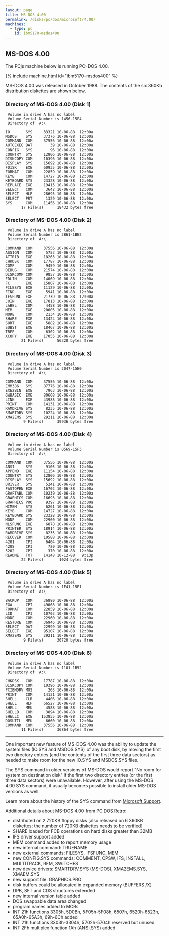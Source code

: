 ```yaml
---
layout: page
title: MS-DOS 4.00
permalink: /disks/pc/dos/microsoft/4.00/
machines:
  - type: pc
    id: ibm5170-msdos400
---
```


MS-DOS 4.00
---

The PCjs machine below is running PC-DOS 4.00.

{% include machine.html id="ibm5170-msdos400" %}

MS-DOS 4.00 was released in October 1988.  The contents of the six 360Kb distribution diskettes are shown below.

### Directory of MS-DOS 4.00 (Disk 1)

	 Volume in drive A has no label
	 Volume Serial Number is 1456-15F4
	 Directory of  A:\
	
	IO       SYS     33321 10-06-88  12:00a
	MSDOS    SYS     37376 10-06-88  12:00a
	COMMAND  COM     37556 10-06-88  12:00a
	AUTOEXEC BAT        39 10-06-88  12:00a
	CONFIG   SYS        96 10-06-88  12:00a
	COUNTRY  SYS     12806 10-06-88  12:00a
	DISKCOPY COM     10396 10-06-88  12:00a
	DISPLAY  SYS     15692 10-06-88  12:00a
	FDISK    EXE     60935 10-06-88  12:00a
	FORMAT   COM     22859 10-06-88  12:00a
	KEYB     COM     14727 10-06-88  12:00a
	KEYBOARD SYS     23328 10-06-88  12:00a
	REPLACE  EXE     19415 10-06-88  12:00a
	SELECT   COM      3642 10-06-88  12:00a
	SELECT   HLP     28695 10-06-88  12:00a
	SELECT   PRT      1329 10-06-88  12:00a
	SYS      COM     11456 10-06-88  12:00a
	       17 File(s)      18432 bytes free

### Directory of MS-DOS 4.00 (Disk 2)

	 Volume in drive A has no label
	 Volume Serial Number is 2B61-1BE2
	 Directory of  A:\
	
	COMMAND  COM     37556 10-06-88  12:00a
	ASSIGN   COM      5753 10-06-88  12:00a
	ATTRIB   EXE     18263 10-06-88  12:00a
	CHKDSK   COM     17787 10-06-88  12:00a
	COMP     COM      9459 10-06-88  12:00a
	DEBUG    COM     21574 10-06-88  12:00a
	DISKCOMP COM      9857 10-06-88  12:00a
	EDLIN    COM     14069 10-06-88  12:00a
	FC       EXE     15807 10-06-88  12:00a
	FILESYS  EXE     11129 10-06-88  12:00a
	FIND     EXE      5941 10-06-88  12:00a
	IFSFUNC  EXE     21739 10-06-88  12:00a
	JOIN     EXE     17813 10-06-88  12:00a
	LABEL    COM      4458 10-06-88  12:00a
	MEM      EXE     20005 10-06-88  12:00a
	MORE     COM      2134 10-06-88  12:00a
	SHARE    EXE     13424 10-06-88  12:00a
	SORT     EXE      5882 10-06-88  12:00a
	SUBST    EXE     18467 10-06-88  12:00a
	TREE     COM      6302 10-06-88  12:00a
	XCOPY    EXE     17055 10-06-88  12:00a
	       21 File(s)      56320 bytes free

### Directory of MS-DOS 4.00 (Disk 3)

	 Volume in drive A has no label
	 Volume Serial Number is 2047-15E0
	 Directory of  A:\
	
	COMMAND  COM     37556 10-06-88  12:00a
	EMM386   SYS     87776 10-06-88  12:00a
	EXE2BIN  EXE      7963 10-06-88  12:00a
	GWBASIC  EXE     80608 10-06-88  12:00a
	LINK     EXE     43988 10-06-88  12:00a
	PRINT    COM     14131 10-06-88  12:00a
	RAMDRIVE SYS      8235 10-06-88  12:00a
	SMARTDRV SYS     10224 10-06-88  12:00a
	XMA2EMS  SYS     29211 10-06-88  12:00a
	        9 File(s)      39936 bytes free

### Directory of MS-DOS 4.00 (Disk 4)

	 Volume in drive A has no label
	 Volume Serial Number is 0569-15F3
	 Directory of  A:\
	
	COMMAND  COM     37556 10-06-88  12:00a
	ANSI     SYS      9105 10-06-88  12:00a
	APPEND   EXE     11154 10-06-88  12:00a
	COUNTRY  SYS     12806 10-06-88  12:00a
	DISPLAY  SYS     15692 10-06-88  12:00a
	DRIVER   SYS      5241 10-06-88  12:00a
	FASTOPEN EXE     16702 10-06-88  12:00a
	GRAFTABL COM     10239 10-06-88  12:00a
	GRAPHICS COM     16693 10-06-88  12:00a
	GRAPHICS PRO      9397 10-06-88  12:00a
	HIMEM    SYS      6261 10-06-88  12:00a
	KEYB     COM     14727 10-06-88  12:00a
	KEYBOARD SYS     23328 10-06-88  12:00a
	MODE     COM     22960 10-06-88  12:00a
	NLSFUNC  EXE      6878 10-06-88  12:00a
	PRINTER  SYS     18914 10-06-88  12:00a
	RAMDRIVE SYS      8235 10-06-88  12:00a
	RECOVER  COM     10588 10-06-88  12:00a
	4201     CPI      6404 10-06-88  12:00a
	4208     CPI       720 10-06-88  12:00a
	5202     CPI       370 10-06-88  12:00a
	README   TXT     14148 10-12-88   9:13p
	       22 File(s)       1024 bytes free

### Directory of MS-DOS 4.00 (Disk 5)

	 Volume in drive A has no label
	 Volume Serial Number is 1F41-15E1
	 Directory of  A:\
	
	BACKUP   COM     36880 10-06-88  12:00a
	EGA      CPI     49068 10-06-88  12:00a
	FORMAT   COM     22859 10-06-88  12:00a
	LCD      CPI     10703 10-06-88  12:00a
	MODE     COM     22960 10-06-88  12:00a
	RESTORE  COM     36946 10-06-88  12:00a
	SELECT   DAT     22999 10-06-88  12:00a
	SELECT   EXE     95107 10-06-88  12:00a
	XMA2EMS  SYS     29211 10-06-88  12:00a
	        9 File(s)      30720 bytes free

### Directory of MS-DOS 4.00 (Disk 6)

	 Volume in drive A has no label
	 Volume Serial Number is 1101-1B52
	 Directory of  A:\
	
	CHKDSK   COM     17787 10-06-88  12:00a
	DISKCOPY COM     10396 10-06-88  12:00a
	PCIBMDRV MOS       263 10-06-88  12:00a
	PRINT    COM     14131 10-06-88  12:00a
	SHELL    CLR      4406 10-06-88  12:00a
	SHELL    HLP     66527 10-06-88  12:00a
	SHELL    MEU      4588 10-06-88  12:00a
	SHELLB   COM      3894 10-06-88  12:00a
	SHELLC   EXE    153855 10-06-88  12:00a
	DOSUTIL  MEU      6660 10-06-88  12:00a
	COMMAND  COM     37556 10-06-88  12:00a
	       11 File(s)      36864 bytes free

---

One important new feature of MS-DOS 4.00 was the ability to update the system files (IO.SYS and MSDOS.SYS)
of any boot disk, by moving the first two directory entries (and the contents of the first three data sectors)
as needed to make room for the new IO.SYS and MSDOS.SYS files.

The SYS command in older versions of MS-DOS would report "No room for system on destination disk" if the first
two directory entries (or the first three data sectors) were unavailable.  However, after using the MS-DOS 4.00
SYS command, it usually becomes possible to install older MS-DOS versions as well.

Learn more about the history of the SYS command from [Microsoft Support](https://support.microsoft.com/en-us/kb/66530).

Additional details about MS-DOS 4.00 from [PC DOS Retro](https://sites.google.com/site/pcdosretro/doshist):

- distributed on 2 720KB floppy disks [also released on 6 360KB diskettes; the number of 720KB diskettes needs to be verified]
- SHARE loaded for FCB operations on hard disks greater than 32MB
- IFS driver support added
- MEM command added to report memory usage
- new internal command: TRUENAME
- new external commands: FILESYS, IFSFUNC, MEM
- new CONFIG.SYS commands: COMMENT, CPSW, IFS, INSTALL, MULTITRACK, REM, SWITCHES
- new device drivers: SMARTDRV.SYS (MS-DOS), XMA2EMS.SYS, XMAEM.SYS
- new support file: GRAPHICS.PRO
- disk buffers could be allocated in expanded memory (BUFFERS /X)
- DPB, SFT and CDS structures extended
- new internal version table added
- DOS swappable data area changed
- program names added to MCBs
- INT 21h functions 3305h, 5D0Bh, 5F05h-5F08h, 6507h, 6520h-6523h, 65A0h-65A3h, 69h-6Ch added
- INT 21h functions 3303h-3304h, 5702h-5704h reserved but unused
- INT 2Fh multiplex function 1Ah (ANSI.SYS) added
